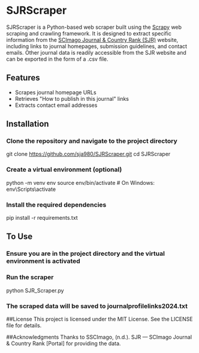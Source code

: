# SJRScraper

SJRScraper is a Python-based web scraper built using the [Scrapy](https://scrapy.org/) web scraping and crawling framework. It is designed to extract specific information from the [SCImago Journal & Country Rank (SJR)](https://www.scimagojr.com/) website, including links to journal homepages, submission guidelines, and contact emails. Other journal data is readily accessible from the SJR website and can be exported in the form of a .csv file.

## Features

- Scrapes journal homepage URLs
- Retrieves "How to publish in this journal" links
- Extracts contact email addresses

## Installation

### Clone the repository and navigate to the project directory
git clone https://github.com/sja980/SJRScraper.git
cd SJRScraper

### Create a virtual environment (optional)
python -m venv env
source env/bin/activate  # On Windows: env\Scripts\activate

### Install the required dependencies
pip install -r requirements.txt

## To Use
### Ensure you are in the project directory and the virtual environment is activated
### Run the scraper
python SJR_Scraper.py

### The scraped data will be saved to journalprofilelinks2024.txt

##License
This project is licensed under the MIT License. See the LICENSE file for details.

##Acknowledgments
Thanks to SSCImago, (n.d.). SJR — SCImago Journal & Country Rank [Portal] for providing the data.
